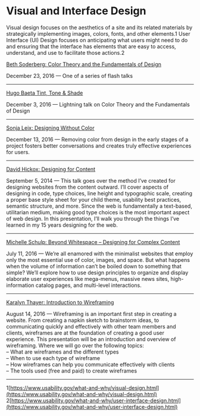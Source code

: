 # Visual and Interface Design

Visual design focuses on the aesthetics of a site and its related materials by strategically implementing images, colors, fonts, and other elements.1 User Interface (UI) Design focuses on anticipating what users might need to do and ensuring that the interface has elements that are easy to access, understand, and use to facilitate those actions.2

[Beth Soderberg: Color Theory and the Fundamentals of Design](https://wordpress.tv/2016/12/23/beth-soderberg-color-theory-and-the-fundamentals-of-design/)

December 23, 2016 — One of a series of flash talks

* * *

[Hugo Baeta Tint, Tone & Shade](https://youtu.be/5VXTjhuotT8)

December 3, 2016 — Lightning talk on Color Theory and the Fundamentals of Design

* * *

[Sonja Leix: Designing Without Color](https://wordpress.tv/2016/12/13/sonja-leix-designing-without-color/)

December 13, 2016 — Removing color from design in the early stages of a project fosters better conversations and creates truly effective experiences for users.

* * *

[David Hickox: Designing for Content](https://wordpress.tv/2014/09/05/david-hickox-designing-for-content/)

September 5, 2014 — This talk goes over the method I’ve created for designing websites from the content outward. I’ll cover aspects of designing in code, type choices, line height and typographic scale, creating a proper base style sheet for your child theme, usability best practices, semantic structure, and more. Since the web is fundamentally a text-based, utilitarian medium, making good type choices is the most important aspect of web design. In this presentation, I’ll walk you through the things I’ve learned in my 15 years designing for the web.

* * *

[Michelle Schulp: Beyond Whitespace – Designing for Complex Content](https://wordpress.tv/2016/07/11/michelle-schulp-beyond-whitespace-designing-for-complex-content-2/)

July 11, 2016 — We’re all enamored with the minimalist websites that employ only the most essential use of color, images, and space. But what happens when the volume of information can’t be boiled down to something that simple? We’ll explore how to use design principles to organize and display elaborate user experiences like mega-menus, massive news sites, high-information catalog pages, and multi-level interactions.

* * *

[Karalyn Thayer: Introduction to Wireframing](https://wordpress.tv/2016/08/14/karalyn-thayer-introduction-to-wireframing/)

August 14, 2016 — Wireframing is an important first step in creating a website. From creating a napkin sketch to brainstorm ideas, to communicating quickly and effectively with other team members and clients, wireframes are at the foundation of creating a good user experience. This presentation will be an introduction and overview of wireframing. Where we will go over the following topics:  
– What are wireframes and the different types  
– When to use each type of wireframe  
– How wireframes can help you communicate effectively with clients  
– The tools used (free and paid) to create wireframes

* * *

1[https://www.usability.gov/what-and-why/visual-design.html](https://www.usability.gov/what-and-why/visual-design.html)  
2[https://www.usability.gov/what-and-why/user-interface-design.html](https://www.usability.gov/what-and-why/user-interface-design.html)